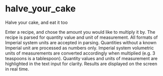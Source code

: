 halve_your_cake
===============

Halve your cake, and eat it too

Enter a recipe, and chose the amount you would like to multiply it by.
The recipe is parsed for quantity value and unit of measurement.
All formats of Imperial system units are accepted in parsing.
Quantities without a known Imperial unit are processed as numbers only.
Imperial system volumetric units of measurements are converted accordingly when multiplied (e.g. 3 teaspoons is a tablespoon).
Quantity values and units of measurement are highlighted in the text input for clarity.
Results are displayed on the screen in real time.


